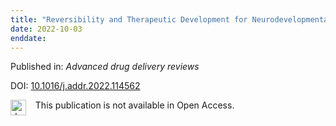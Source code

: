 ```yaml
---
title: "Reversibility and Therapeutic Development for Neurodevelopmental Disorders, Insights from Genetic Animal Models."
date: 2022-10-03
enddate:
---
```


Published in: *Advanced drug delivery reviews*

DOI: [10.1016/j.addr.2022.114562](https://doi.org/10.1016/j.addr.2022.114562)

<img src="https://upload.wikimedia.org/wikipedia/commons/thumb/0/0e/Closed_Access_logo_transparent.svg/1200px-Closed_Access_logo_transparent.svg.png" alt="drawing" width="25" align="left"/> &nbsp;&nbsp;&nbsp;This publication is not available in Open Access.



